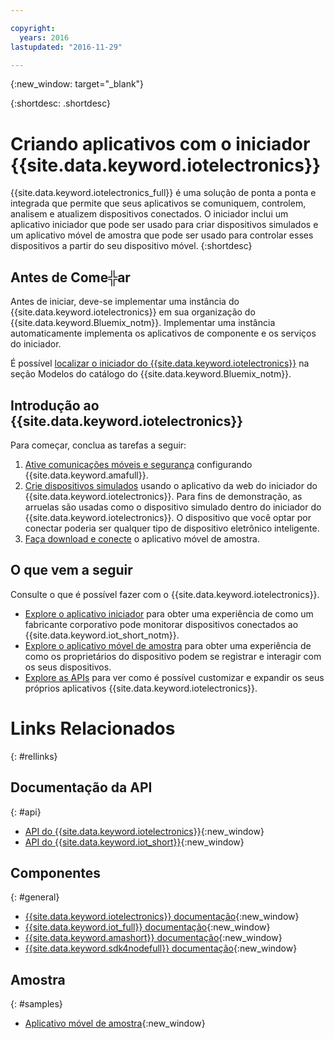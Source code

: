 ```yaml
---

copyright:
  years: 2016
lastupdated: "2016-11-29"

---
```


{:new_window: target="\_blank"}

{:shortdesc: .shortdesc}


# Criando aplicativos com o iniciador {{site.data.keyword.iotelectronics}}

{{site.data.keyword.iotelectronics_full}} é uma solução de ponta a ponta e integrada que permite que seus aplicativos se comuniquem,
controlem, analisem e atualizem dispositivos conectados. O iniciador inclui um aplicativo iniciador que pode ser usado para criar dispositivos simulados e um aplicativo móvel de amostra que pode ser usado para
controlar esses dispositivos a partir do seu dispositivo móvel.
{:shortdesc}

## Antes de Come╬ar

Antes de iniciar, deve-se implementar uma instância do {{site.data.keyword.iotelectronics}} em sua organização do {{site.data.keyword.Bluemix_notm}}. Implementar uma instância
automaticamente implementa os aplicativos de componente e os serviços do iniciador.

 É possível
[localizar
o iniciador do {{site.data.keyword.iotelectronics}}](https://console.{DomainName}/catalog/starters/iot-for-electronics-starter/) na
seção Modelos do catálogo do
{{site.data.keyword.Bluemix_notm}}.  

## Introdução ao {{site.data.keyword.iotelectronics}}
Para começar, conclua as tarefas a seguir:

1. [Ative comunicações móveis e segurança](iotelectronics_config_mca.html) configurando {{site.data.keyword.amafull}}.
2. [Crie dispositivos simulados](iot4ecreatingappliances.html) usando o aplicativo da web do iniciador do {{site.data.keyword.iotelectronics}}. Para fins de demonstração, as arruelas são usadas como o dispositivo simulado dentro do iniciador do {{site.data.keyword.iotelectronics}}. O dispositivo
que você optar por conectar poderia ser qualquer tipo de dispositivo eletrônico inteligente.
3. [Faça download e conecte](iotelectronics_config_mobile.html) o aplicativo móvel de amostra.


## O que vem a seguir
Consulte o que é possível fazer com o {{site.data.keyword.iotelectronics}}.

- [Explore o aplicativo iniciador](iot4ecreatingappliances.html) para obter uma experiência de como um fabricante corporativo pode monitorar dispositivos conectados ao
{{site.data.keyword.iot_short_notm}}.
- [Explore o aplicativo móvel de amostra](iotelectronics_config_mobile.html) para obter uma experiência de como os proprietários do dispositivo podem se registrar e interagir
com os seus dispositivos.
- [Explore as APIs](http://ibmiotforelectronics.mybluemix.net/public/iot4eregistrationapi.html) para ver como é possível customizar e expandir os seus próprios aplicativos
{{site.data.keyword.iotelectronics}}.

# Links Relacionados
{: #rellinks}
<!-- Related Links last updated 23 October 2016 - new API source -->
## Documentação da API
{: #api}
* [API do {{site.data.keyword.iotelectronics}}](https://broker-uss-iot4e.electronics.internetofthings.ibmcloud.com/public/iot4eregistrationapi.html){:new_window}
* [API do {{site.data.keyword.iot_short}}](https://developer.ibm.com/iotfoundation/recipes/api-documentation/){:new_window}


## Componentes
{: #general}

* [{{site.data.keyword.iotelectronics}} documentação](iotelectronics_overview.html){:new_window}
* [{{site.data.keyword.iot_full}} documentação](https://console.ng.bluemix.net/docs/services/IoT/index.html){:new_window}
*  [{{site.data.keyword.amashort}} documentação](https://console.ng.bluemix.net/docs/services/mobileaccess/overview.html){:new_window}
* [{{site.data.keyword.sdk4nodefull}} documentação](https://console.ng.bluemix.net/docs/runtimes/nodejs/index.html#nodejs_runtime){:new_window}

## Amostra
{: #samples}
* [Aplicativo móvel de
amostra](https://console.ng.bluemix.net/docs/starters/IotElectronics/iotelectronics_config_mobile.html){:new_window}
